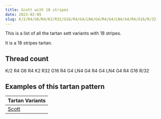 ```yaml
---
title: Scott with 18 stripes
date: 2023-02-05
slug: K/2/R4/G6/R4/K2/R32/G16/R4/G4/LN4/G4/R4/G4/LN4/G4/R4/G16/R/32
---
```

This is a list of all the tartan sett variants with 18 stripes.

It is a 18 stripes tartan.


## Thread count
K/2 R4 G6 R4 K2 R32 G16 R4 G4 LN4 G4 R4 G4 LN4 G4 R4 G16 R/32

## Examples of this tartan pattern

| Tartan Variants |
|---------------|
| [Scott](/variants/k/2/r4/g6/r4/k2/r32/g16/r4/g4/ln4/g4/r4/g4/ln4/g4/r4/g16/r/32-g008000-k000000-lne0e0e0-rc00000)||
